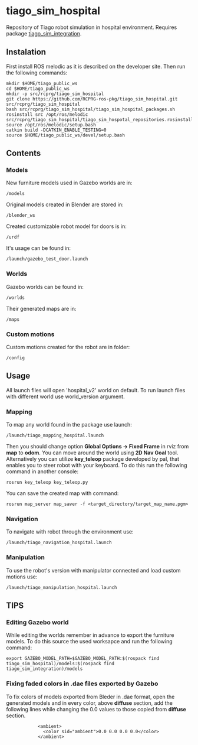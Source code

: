 # tiago_sim_hospital

Repository of Tiago robot simulation in hospital environment. Requires package [tiago_sim_integration](https://github.com/RCPRG-ros-pkg/tiago_sim_integration).

## Instalation

First install ROS melodic as it is described on the developer site. Then run the following commands:
```
mkdir $HOME/tiago_public_ws
cd $HOME/tiago_public_ws
mkdir -p src/rcprg/tiago_sim_hospital
git clone https://github.com/RCPRG-ros-pkg/tiago_sim_hospital.git src/rcprg/tiago_sim_hospital
bash src/rcprg/tiago_sim_hospital/tiago_sim_hospital_packages.sh
rosinstall src /opt/ros/melodic src/rcprg/tiago_sim_hospital/tiago_sim_hospotal_repositories.rosinstall
source /opt/ros/melodic/setup.bash
catkin build -DCATKIN_ENABLE_TESTING=0
source $HOME/tiago_public_ws/devel/setup.bash
```

## Contents

### Models

New furniture models used in Gazebo worlds are in:
```
/models
```
Original models created in Blender are stored in:
```
/blender_ws
```
Created customizable robot model for doors is in:
```
/urdf
```
It's usage can be found in:
```
/launch/gazebo_test_door.launch
```

### Worlds

Gazebo worlds can be found in:
```
/worlds
```
Their generated maps are in:
```
/maps
```

### Custom motions

Custom motions created for the robot are in folder:
```
/config
```

## Usage

All launch files will open 'hospital_v2' world on default. To run launch files with different world use world_version argument.

### Mapping

To map any world found in the package use launch:
```
/launch/tiago_mapping_hospital.launch
```
Then you should change option **Global Options -> Fixed Frame** in rviz from **map** to **odom**. You can move around the world using **2D Nav Goal** tool. Alternatively you can utilize **key_teleop** package developed by pal, that enables you to steer robot with your keyboard. To do this run the following command in another console:
```
rosrun key_teleop key_teleop.py
```
You can save the created map with command:
```
rosrun map_server map_saver -f <target_directory/target_map_name.pgm>
```

### Navigation

To navigate with robot through the environment use:
```
/launch/tiago_navigation_hospital.launch
```

### Manipulation

To use the robot's version with manipulator connected and load custom motions use:
```
/launch/tiago_manipulation_hospital.launch
```

## TIPS

### Editing Gazebo world

While editing the worlds remember in advance to export the furniture models. To do this source the used worksapce and run the following command:
```
export GAZEBO_MODEL_PATH=$GAZEBO_MODEL_PATH:$(rospack find tiago_sim_hospital)/models:$(rospack find tiago_sim_integration)/models
```

### Fixing faded colors in .dae files exported by Gazebo

To fix colors of models exported from Bleder in .dae format, open the generated models and in every color, above **diffuse** section, add the following lines while changing the 0.0 values to those copied from **diffuse** section.
```
            <ambient>
              <color sid="ambient">0.0 0.0 0.0 0.0</color>
            </ambient>
```
